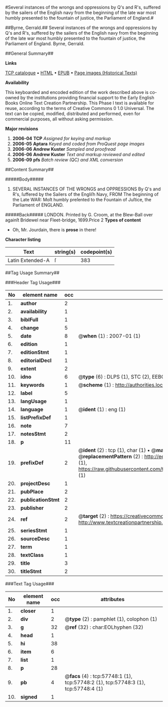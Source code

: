 #Several instances of the wrongs and oppressions by Q's and R's, suffered by the sailers of the English navy from the beginning of the late war most humbly presented to the fountain of justice, the Parliament of England.#

##Byrne, Gerrald.##
Several instances of the wrongs and oppressions by Q's and R's, suffered by the sailers of the English navy from the beginning of the late war most humbly presented to the fountain of justice, the Parliament of England.
Byrne, Gerrald.

##General Summary##

**Links**

[TCP catalogue](http://www.ota.ox.ac.uk/tcp/)  • 
[HTML](http://tei.it.ox.ac.uk/tcp/Texts-HTML/free/A30/A30815.html)  • 
[EPUB](http://tei.it.ox.ac.uk/tcp/Texts-EPUB/free/A30/A30815.epub) • 
[Page images (Historical Texts)](https://data.historicaltexts.jisc.ac.uk/view?pubId=eebo-12259110e&pageId=eebo-12259110e-57748-1)

**Availability**

This keyboarded and encoded edition of the
	       work described above is co-owned by the institutions
	       providing financial support to the Early English Books
	       Online Text Creation Partnership. This Phase I text is
	       available for reuse, according to the terms of Creative
	       Commons 0 1.0 Universal. The text can be copied,
	       modified, distributed and performed, even for
	       commercial purposes, all without asking permission.

**Major revisions**

1. __2006-04__ __TCP__ *Assigned for keying and markup*
1. __2006-05__ __Aptara__ *Keyed and coded from ProQuest page images*
1. __2006-06__ __Andrew Kuster__ *Sampled and proofread*
1. __2006-06__ __Andrew Kuster__ *Text and markup reviewed and edited*
1. __2006-09__ __pfs__ *Batch review (QC) and XML conversion*

##Content Summary##

#####Body#####

1. SEVERAL
INSTANCES
OF THE
WRONGS and OPPRESSIONS
By Q's and R's, ſuffered by the
Sailers of the Engliſh Navy,
FROM
The beginning of the Late WAR: Moſt humbly preſented to the
Fountain of Juſtice, the Parliament of ENGLAND.

#####Back#####
LONDON.
Printed by G. Croom, at the Blew-Ball over againſt Bridewel near Fleet-bridge, 1699.Price 2 
**Types of content**

  * Oh, Mr. Jourdain, there is **prose** in there!

**Character listing**


|Text|string(s)|codepoint(s)|
|---|---|---|
|Latin Extended-A|ſ|383|

##Tag Usage Summary##

###Header Tag Usage###

|No|element name|occ|attributes|
|---|---|---|---|
|1.|__author__|2||
|2.|__availability__|1||
|3.|__biblFull__|1||
|4.|__change__|5||
|5.|__date__|8| @__when__ (1) : 2007-01 (1)|
|6.|__edition__|1||
|7.|__editionStmt__|1||
|8.|__editorialDecl__|1||
|9.|__extent__|2||
|10.|__idno__|6| @__type__ (6) : DLPS (1), STC (2), EEBO-CITATION (1), OCLC (1), VID (1)|
|11.|__keywords__|1| @__scheme__ (1) : http://authorities.loc.gov/ (1)|
|12.|__label__|5||
|13.|__langUsage__|1||
|14.|__language__|1| @__ident__ (1) : eng (1)|
|15.|__listPrefixDef__|1||
|16.|__note__|7||
|17.|__notesStmt__|2||
|18.|__p__|11||
|19.|__prefixDef__|2| @__ident__ (2) : tcp (1), char (1)  •  @__matchPattern__ (2) : ([0-9\-]+):([0-9IVX]+) (1), (.+) (1)  •  @__replacementPattern__ (2) : http://eebo.chadwyck.com/downloadtiff?vid=$1&page=$2 (1), https://raw.githubusercontent.com/textcreationpartnership/Texts/master/tcpchars.xml#$1 (1)|
|20.|__projectDesc__|1||
|21.|__pubPlace__|2||
|22.|__publicationStmt__|2||
|23.|__publisher__|2||
|24.|__ref__|2| @__target__ (2) : https://creativecommons.org/publicdomain/zero/1.0/ (1), http://www.textcreationpartnership.org/docs/. (1)|
|25.|__seriesStmt__|1||
|26.|__sourceDesc__|1||
|27.|__term__|1||
|28.|__textClass__|1||
|29.|__title__|3||
|30.|__titleStmt__|2||


###Text Tag Usage###

|No|element name|occ|attributes|
|---|---|---|---|
|1.|__closer__|1||
|2.|__div__|2| @__type__ (2) : pamphlet (1), colophon (1)|
|3.|__g__|32| @__ref__ (32) : char:EOLhyphen (32)|
|4.|__head__|1||
|5.|__hi__|38||
|6.|__item__|6||
|7.|__list__|1||
|8.|__p__|28||
|9.|__pb__|4| @__facs__ (4) : tcp:57748:1 (1), tcp:57748:2 (1), tcp:57748:3 (1), tcp:57748:4 (1)|
|10.|__signed__|1||
